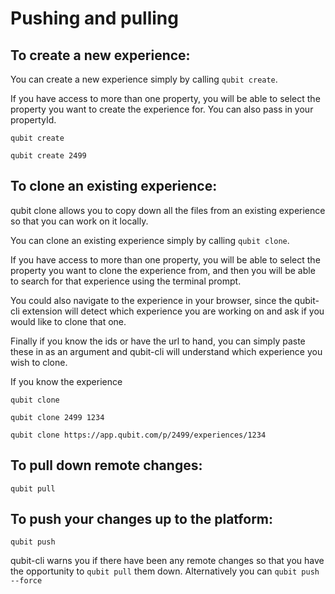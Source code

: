 # Pushing and pulling

## To create a new experience:
You can create a new experience simply by calling `qubit create`.

If you have access to more than one property, you will be able to select the property you want to create the experience for. You can also pass in your propertyId.

```
qubit create

qubit create 2499

```

## To clone an existing experience:
qubit clone allows you to copy down all the files from an existing experience so that you can work on it locally.

You can clone an existing experience simply by calling `qubit clone`.

If you have access to more than one property, you will be able to select the property you want to clone the experience from, and then you will be able to search for that experience using the terminal prompt.

You could also navigate to the experience in your browser, since the qubit-cli extension will detect which experience you are working on and ask if you would like to clone that one.

Finally if you know the ids or have the url to hand, you can simply paste these in as an argument and qubit-cli will understand which experience you wish to clone.

If you know the experience
```
qubit clone

qubit clone 2499 1234

qubit clone https://app.qubit.com/p/2499/experiences/1234
```


## To pull down remote changes:
```
qubit pull
```

## To push your changes up to the platform:
```
qubit push
```

qubit-cli warns you if there have been any remote changes so that you have the opportunity to `qubit pull` them down. Alternatively you can `qubit push --force`
